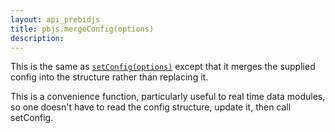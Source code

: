 ```yaml
---
layout: api_prebidjs
title: pbjs.mergeConfig(options)
description:
---
```


This is the same as [`setConfig(options)`](/dev-docs/publisher-api-reference/setConfig.html) except that it merges the supplied config into the structure rather than replacing it.

This is a convenience function, particularly useful to real time data modules, so one doesn't have to read the
config structure, update it, then call setConfig.
